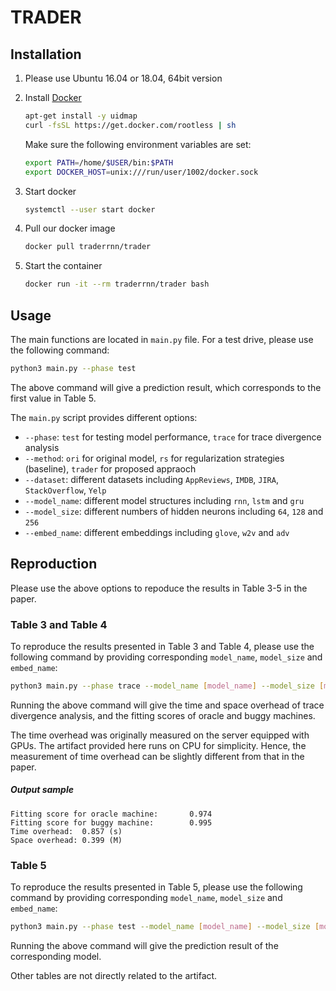 # TRADER

## Installation

1. Please use Ubuntu 16.04 or 18.04, 64bit version
2. Install [Docker](https://www.docker.com)

   ```bash
   apt-get install -y uidmap
   curl -fsSL https://get.docker.com/rootless | sh
   ```
   Make sure the following environment variables are set:

   ```bash
   export PATH=/home/$USER/bin:$PATH
   export DOCKER_HOST=unix:///run/user/1002/docker.sock
   ```

3. Start docker

   ```bash
   systemctl --user start docker
   ```

4. Pull our docker image

   ```bash
   docker pull traderrnn/trader
   ```

5. Start the container

   ```bash
   docker run -it --rm traderrnn/trader bash
   ```

## Usage

The main functions are located in `main.py` file. For a test drive, please use the following command:

   ```bash
   python3 main.py --phase test
   ```

The above command will give a prediction result, which corresponds to the first value in Table 5.

The `main.py` script provides different options:

   * `--phase`: `test` for testing model performance, `trace` for trace divergence analysis
   * `--method`: `ori` for original model, `rs` for regularization strategies (baseline), `trader` for proposed appraoch
   * `--dataset`: different datasets including `AppReviews`, `IMDB`, `JIRA`, `StackOverflow`, `Yelp`
   * `--model_name`: different model structures including `rnn`, `lstm` and `gru`
   * `--model_size`: different numbers of hidden neurons including `64`, `128` and `256`
   * `--embed_name`: different embeddings including `glove`, `w2v` and `adv`

## Reproduction

Please use the above options to repoduce the results in Table 3-5 in the paper.

### Table 3 and Table 4

To reproduce the results presented in Table 3 and Table 4, please use the following command by providing corresponding `model_name`, `model_size` and `embed_name`:

   ```bash
   python3 main.py --phase trace --model_name [model_name] --model_size [model_size] --embed_name [embed_name]
   ```

Running the above command will give the time and space overhead of trace divergence analysis, and the fitting scores of oracle and buggy machines.

The time overhead was originally measured on the server equipped with GPUs. The artifact provided here runs on CPU for simplicity. Hence, the measurement of time overhead can be slightly different from that in the paper.

##### Output sample

```
Fitting score for oracle machine:       0.974
Fitting score for buggy machine:        0.995
Time overhead:  0.857 (s)
Space overhead: 0.399 (M)
```

### Table 5

To reproduce the results presented in Table 5, please use the following command by providing corresponding `model_name`, `model_size` and `embed_name`:

   ```bash
   python3 main.py --phase test --model_name [model_name] --model_size [model_size] --embed_name [embed_name]
   ```

Running the above command will give the prediction result of the corresponding model.

Other tables are not directly related to the artifact.
